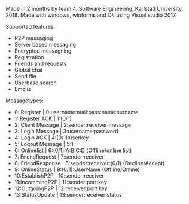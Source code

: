 Made in 2 months by team 4, Software Engineering, Karlstad University, 2018.
Made with windows, winforms and C# using Visual studio 2017.

Supported features: 
- P2P messaging
- Server based messaging
- Encrypted messagning
- Registration
- Friends and requests
- Global chat
- Send file
- Userbase search
- Emojis

Messagetypes: 
- 0: Register        |   0:username:mail:pass:name:surname
- 1: Register ACK    |   1:(0/1)
- 2: Client Message  |   2:sender:receiver:message
- 3: Login Message   |   3:username:password
- 4: Login ACK       |   4:(0/1):userkey
- 5: Logout Message  |   5:1
- 6: Onlinelist      |   6:(0/1):A:B:C:D           (Offline/online list)
- 7: FriendRequest   |   7:sender:receiver
- 8: FriendResponse  |   8:sender:receiver:(0/1)   (Decline/Accept)
- 9: OnlineStatus    |   9:(0/1):UserName                   (Offline/Online)
- 10:EstablishP2P    |   10:sender:receiver
- 11:IncommingP2P    |   11:sender:port:key
- 12:OutgoingP2P     |   12:receiver:port:key
- 13:StatusUpdate    |   13:sender:receiver:status
